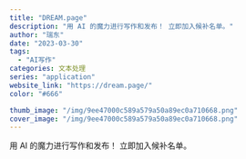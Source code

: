 ```yaml
---
title: "DREAM.page"
description: "用 AI 的魔力进行写作和发布！ 立即加入候补名单。"
author: "瑞东"
date: "2023-03-30"
tags:
  - "AI写作"
categories: 文本处理
series: "application"
website_link: "https://dream.page/"
color: "#666"

thumb_image: "/img/9ee47000c589a579a50a89ec0a710668.png"
cover_image: "/img/9ee47000c589a579a50a89ec0a710668.png"
---
```


用 AI 的魔力进行写作和发布！ 立即加入候补名单。